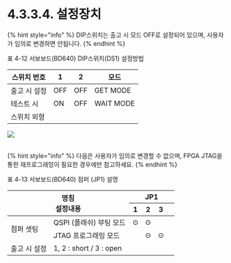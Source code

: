 ﻿# 4.3.3.4. 설정장치

{% hint style="info" %}
DIP스위치는 출고 시 모드 OFF로 설정되어 있으며, 사용자가 임의로 변경하면 안됩니다.
{% endhint %}

표 4-12 서보보드(BD640) DIP스위치(DS1) 설정방법

<table>
<thead>
  <tr>
    <th>스위치 번호</th>
    <th>1</th>
    <th>2</th>
    <th>모드</th>
  </tr>
</thead>
<tbody>
  <tr>
    <td>출고 시 설정</td>
    <td>OFF</td>
    <td>OFF</td>
    <td>GET MODE</td>
  </tr>
  <tr>
    <td>테스트 시</td>
    <td>ON</td>
    <td>OFF</td>
    <td>WAIT MODE</td>
  </tr>
  <tr>
    <td>스위치 외형</td>
    <td colspan="3"></td>
  </tr>
</tbody>
</table>

![](../../../_assets/표4-11_스위치외형.png)</br></br>

{% hint style="info" %}
다음은 사용자가 임의로 변경할 수 없으며, FPGA JTAG을 통한 재프로그래밍이 필요한 경우에만 참고하세요.
{% endhint %}


표 4-13 서보보드(BD640) 점퍼 (JP1) 설명

<table>
<thead>
  <tr>
    <th colspan="2" rowspan="2">명칭<br>설정내용</th>
    <th colspan="4">JP1</th>
  </tr>
  <tr>
    <th>1</th>
    <th>2</th>
    <th>3</th>
    <th></th>
  </tr>
</thead>
<tbody>
  <tr>
    <td rowspan="2">점퍼 셋팅</td>
    <td>QSPI (플래쉬) 부팅 모드</td>
    <td>⊙</td>
    <td>⊙</td>
    <td></td>
    <td></td>
  </tr>
  <tr>
    <td>JTAG 프로그래밍 모드</td>
    <td></td>
    <td>⊙</td>
    <td>⊙</td>
    <td></td>
  </tr>
  <tr>
    <td>출고 시 설정</td>
    <td colspan="5">1, 2 : short / 3 : open</td>
  </tr>
</tbody>
</table>
